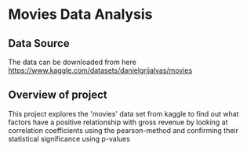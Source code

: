 # Movies Data Analysis

## Data Source
The data can be downloaded from here
https://www.kaggle.com/datasets/danielgrijalvas/movies

## Overview of project
This project explores the 'movies' data set from kaggle to find out what factors have a positive relationship with gross revenue by looking at correlation coefficients using the pearson-method and confirming their statistical significance using p-values
